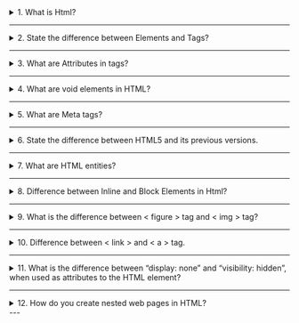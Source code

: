 <details>
  <summary>1. What is Html? </summary>

- HTML stands for **HyperText Markup Language**. It defines the structure of the data that will be rendered on the browser in a webpage.

- It is a standard text formatting language used for developing web pages **released in 1993**.

- The latest version of HTML is HTML5. There are two main components in HTML language, **Tags** and **Attributes**.
</details>

---

<details>
  <summary>2. State the difference between Elements and Tags?</summary>

### Elements :-

- An element **consists of an opening tag, content, and a closing tag**. It represents a complete, structured unit within an HTML document.
- Elements can be as **simple as a pair of tags or it can include content between the opening and closing tags.**

```html
<p></p>
<p>This is a paragraph</p>
```

- Elements can also have attributes that provide additional information about the element.
- Example of an element with content:
  ```html
  <p>This is a paragraph</p>
  ```
- Example of an element without content (empty element):
  ```html
  <img src="image.jpg" alt="An image" />
  ```

### Tags :-

- A tag is a **fundamental building block of HTML**.
  Tags are used to define HTML elements.
- Tags are represented by angle brackets **("<" and ">")**.
  **Tags come in pairs: an opening tag and a closing tag**.
- Opening tag:
  ```html
  <tagname></tagname>
  ```
- Closing tag:
  ```html
      </tagname>
  ```
- Example:
`html
        <p> (opening tag), </p> (closing tag)
    `
</details>

---

<details>
  <summary>3. What are Attributes in tags? </summary>

- Attributes provide additional information about HTML elements and are used within the opening tag of an element.

- Attributes are always included in the opening tag and are written as name/value pairs.

  ```html
  <tagname attribute="value">Content</tagname>
  ```

- Attributes can be used to modify the behavior or appearance of an element. Different elements support different attributes.
  ```html
  <a href="https://www.example.com">Visit Example.com</a>
  ```
- Some of the **common attributes are id, class, src, href, alt** etc.
</details>

---

<details>
  <summary>4. What are void elements in HTML?</summary>

- HTML elements which do not have closing tags or do not need to be closed are Void elements. For Example
  ```html
  <br />, <img />,
  <hr />
  <input /> <meta />, <link />, etc
  ```
- Void elements, also known as self-closing or empty elements, are HTML elements that do not have any content between an opening tag and a closing tag.

</details>

---

<details>
  <summary>5. What are Meta tags? </summary>

- Meta tags in HTML provide metadata about the HTML document. Metadata is information about data, and in the context of HTML.

- Meta tags convey information about the document itself, such as character encoding, page description, keywords, viewport settings, and more.

- Meta tags are placed within the &lt;head&gt; section of an HTML document.
- Here are some common meta tags and their purposes: - `<meta charset="UTF-8">` --> **Specifies the character encoding for the document**. In this example, it's set to UTF-8, which is a widely used character encoding for displaying various characters and symbols.

      - `<meta name="viewport" content="width=device-width, initial-scale=1.0">` --> **Defines the viewport properties, especially important for responsive web design**. It ensures that the page is displayed properly on different devices and screen sizes.

      - `<meta name="description" content="A brief description of the page">` --> **Provides a concise description of the HTML document**. This description may be used by search engines when displaying search results.

      - `<meta name="keywords" content="keyword1, keyword2, keyword3">` --> **Specifies a comma-separated list of keywords relevant to the content of the page**. This information was historically used by search engines for indexing.

      - `<meta name="author" content="Author Name">` --> **Identifies the author of the document.**
      - `<meta http-equiv="refresh" content="5;url=https://example.com/">` --> **Redirects the browser to another URL after a specified number of seconds (in this example, 5 seconds).**

  </details>

---

<details>
  <summary>6. State the difference between HTML5 and its previous versions. </summary>

- HTML5 uses a simplified, **shorter doctype declaration compared to previous versions**. The HTML5 doctype is `<!DOCTYPE html>`, making it easier to remember and use.

- HTML5 introduces several **new semantic elements that provide more meaningful information about the structure of a document**. Examples include `<article>`, `<section>`, `<nav>`, `<header>`, `<footer>`, `<figure>`, and `<figcaption>`.

- HTML5 includes native support for embedding audio and video content using the `<audio>` and `<video>` elements, **eliminating the need for third-party plugins like Flash**.

- HTML5 introduces the `<canvas>` element, which allows developers to draw graphics and create animations directly within the browser using JavaScript.

- HTML5 introduces new input types, such as `<input type="email">` and `<input type="url">`, making it easier to capture specific types of user input. **Additionally, it supports the "pattern" attribute for input validation**.

- HTML5 incorporates features like the `<meta name="viewport">` tag, which **facilitates the creation of responsive and mobile-friendly websites**.
</details>

---

<details>
  <summary>7. What are HTML entities? </summary>

- HTML entities is essential when you want to display reserved characters or characters with special meanings in HTML without triggering their associated behaviors.

- HTML entities are used to ensure that the browser correctly interprets and displays characters, even if they are reserved characters in HTML markup.

- Some common HTML entities are `&lt`, `&gt`, `&amp;euro`, `&apos` and `&quot` etc.
</details>

---

<details>
  <summary>8. Difference between Inline and Block Elements in Html? </summary>

## Block :-

- **Block-level elements typically start on a new line and take up the full width available, extending the entire width of their container**.

- Block-level elements create a "block" or a rectangular box in the document flow, stacking vertically on top of each other.

- Examples :- `<div>`, `<p>`, `<h1> to <h6>`, `<ul>`,`<ol>`, `<li>`, `<table>` and `<form>` etc.

- **Block-level elements can contain other block-level and inline elements**.

## Inline :-

- **Inline elements do not start on a new line and only take up as much width as necessary. They do not force a new line to begin after them.**.

- Inline elements flow within the content and appear next to each other horizontally..

- Examples :- `<span>`, `<a>`, `<img>`, `<br>`,`<input>`, `<strong>` and `<em>` etc.

- **Inline elements cannot contain block-level elements but can contain other inline elements**.
</details>

---

<details>
  <summary>9. What is the difference between &lt; figure &gt; tag and &lt; img &gt; tag? </summary>

## Figure :-

- The `<figure>` tag is used to **group together an image `(<img>)` and its caption** `(<figcaption>)`.

- It provides semantic meaning to the relationship between the image and its associated content.

- It is a block-level element.

- Example :-
  ```html
  <figure>
    <img src="image.jpg" alt="An example image" />
    <figcaption>This is the caption for the image.</figcaption>
  </figure>
  ```

## Img :-

- The `<img>` (image) tag is **used to embed images in an HTML document**. It is a **void or self-closing tag, meaning it does not have a closing tag**.

- The **src** attribute of the `<img>` tag specifies the **source (URL or file path) of the image**. Additional attributes, such as **alt** for **alternative text**, **width**, **height**, and others, can be used to provide information about the image.

- Example :-
  ```html
  <img src="image.jpg" alt="An example image" />
  ```
  </details>

---

<details>
  <summary>10. Difference between &lt; link &gt; and &lt; a &gt; tag.</summary>

## "a" tag (Anchor Tag):-

- The `<a>` tag is **primarily used to create hyperlinks**, allowing users to navigate to other pages or resources.

- **It can be used to link to external resources (other websites) or internal resources (other pages within the same website)**. The **href** attribute is used to specify the destination URL.

- The `<a>` tag can also be used to **create links within the same page using the fragment identifier (#)** to target an element with a specific id attribute.

- Example :-
  ```html
  <a href="https://www.example.com">Visit Example.com</a>
  ```

## link tag :-

- **The `<link>` tag is used to include external resources and define relationships between the current document and external resources**. It is commonly used to link external stylesheets, icons, and other resources.

- **It is often placed within the `<head>` section of an HTML document**. Common attributes include rel (relationship), href (URL of the external resource), and type (the MIME type of the resource).

- Example :-
```html
    <link rel="stylesheet" href="styles.css">
```
</details>

---

<details>
  <summary>11. What is the difference between “display: none” and “visibility: hidden”, when used as attributes to the HTML element? </summary>

## `display: none` :-

- **The display: none property removes the element from the normal document flow, and it effectively hides the element completely**.

- The **hidden element takes up no space in the layout, meaning it doesn't affect the positioning of surrounding elements** as if it were not in the document at all.

- Child elements within the hidden element are also hidden. The element is not rendered, and it cannot be interacted with by the user.

- Example :-
  ```css
  .hidden-element {
    display: none;
  }
  ```

## `visibility: hidden` :-

- **The visibility: hidden property hides the element while still maintaining its position in the layout. The element is not visible, but it still occupies space in the document flow.**

- The hidden **element is not rendered, but it still affects the layout as if it were visible.** Child elements within the hidden element are also hidden.

- The element is not visible, but it is still part of the document structure and can potentially be interacted with by the user through scripting.

- Example :-
`css
    .hidden-element {
    visibility: hidden;
    }
    `
</details>

---

<details>
  <summary>12. How do you create nested web pages in HTML? </summary>

- **Creating nested web pages using iframes in HTML involves embedding one HTML document within another using the `<iframe>`tag. Here's an example:-**

**parent.html**
```html
<!DOCTYPE html>
<html lang="en">
<head>
  <meta charset="UTF-8">
  <meta name="viewport" content="width=device-width, initial-scale=1.0">
  <title>Parent Page</title>
</head>
<body>
  <h1>Parent Page</h1>
  <p>This is the content of the parent page.</p>
  
  <!-- Use an iframe to embed the child page -->
  <iframe src="child.html" width="600" height="400"></iframe>
</body>
</html>

```
- **child.html**
```html
<!DOCTYPE html>
<html lang="en">
<head>
  <meta charset="UTF-8">
  <meta name="viewport" content="width=device-width, initial-scale=1.0">
  <title>Child Page</title>
</head>
<body>
  <h1>Child Page</h1>
  <p>This is the content of the child page.</p>
</body>
</html>
```
</details>
--- 